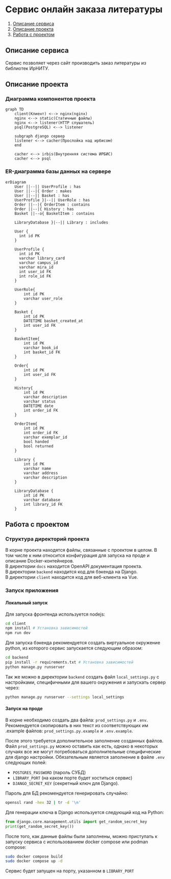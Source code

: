# Сервис онлайн заказа литературы

1. [Описание сервиса](#описание-сервиса)
2. [Описание проекта](#описание-проекта)
3. [Работа с проектом](#работа-с-проектом)

## Описание сервиса

Сервис позволяет через сайт производить заказ литературы из библиотек ИрНИТУ.

## Описание проекта

### Диаграмма компонентов проекта

```mermaid
graph TD
    client(Клиент) <--> nginx(nginx)
    nginx <--> static(Статичные файлы)
    nginx <--> listener(HTTP слушатель)
    psql(PostgreSQL) <--> listener

    subgraph django сервер
    listener <--> cacher(Прослойка над ирбисом)
    end
    
    cacher <--> irbis(Внутренняя система ИРБИС)
    cacher <--> psql
```

### ER-диаграмма базы данных на сервере

```mermaid
erDiagram
    User ||--|| UserProfile : has
    User ||--|{ Order : makes
    User ||--|| Basket : has
    UserProfile }|--|| UserRole : has
    Order ||--|{ OrderItem : contains
    Order ||--|{ History : has
    Basket ||--o{ BasketItem : contains
    
    LibraryDatabase }|--|| Library : includes
    
    User { 
      int id PK 
    }

    UserProfile {
      int id PK 
      varchar library_card
      varchar campus_id 
      varchar mira_id
      int user_id FK
      int role_id FK
    }

    UserRole{
        int id PK
        varchar user_role 
    }
    
    Basket {
        int id PK 
        DATETIME basket_created_at 
        int user_id FK
    }

    BasketItem{
        int id PK
        varchar book_id
        int basket_id FK
    }

    Order{
        int id PK  
        int user_id FK
    }

    History{
        int id PK
        varchar description
        varchar status
        DATETIME date
        int order_id FK 
    }

    OrderItem{
        int id PK
        int order_id FK
        varchar exemplar_id
        bool handed
        bool returned
    }

    Library {
        int id PK
        varchar name
        varchar address
        varchar description
    }

    LibraryDatabase {
        int id PK
        varchar database
        int library_id FK
    }
```

## Работа с проектом

### Структура директорий проекта

В корне проекта находятся файлы, связанные с проектом в целом. В том числе к ним относится конфигурация для запуска на проде и описание Docker-контейнеров.  
В директории `docs` находится OpenAPI документация проекта.  
В директории `backend` находится код для бэкенда на Django.  
В директории `client` находится код для веб-клиента на Vue.

### Запуск приложения

#### Локальный запуск

Для запуска фронтенда используется nodejs:
```sh
cd client
npm install # Установка зависимостей
npm run dev
```

Для запуска бэкенда рекомендуется создать виртуальное окружение python, из которого сервис запускается следующим образом:
```sh
cd backend
pip install -r requirements.txt # Установка зависимостей
python manage.py runserver
```  

Так же можно в директории `backend` создать файл `local_settings.py` с настройками, специфичными для вашего окружения и запускать сервер через:
```sh
python manage.py runserver --settings local_settings
```

#### Запуск на проде

В корне необходимо создать два файла: `prod_settings.py` и `.env`. Рекомендуется скопировать в них текст из соответствующих им .example файлов: `prod_settings.py.example` и `.env.example`.  

После этого требуется дополнительное заполнение созданных файлов. Файл `prod_settings.py` можно оставить как есть, однако в некоторых случаях все же могут потребоваться дополнительные специфические для django настройки. Обязательным является заполнение в файле `.env` следующих полей:
 - `POSTGRES_PASSWORD` (пароль СУБД)
 - `LIBRARY_PORT` (на каком порте будет хоститься сервис)
 - `DJANGO_SECRET_KEY` (секретный ключ для Django).  

Пароль для БД рекомендуется генерировать случайно:
```sh
openssl rand -hex 32 | tr -d '\n'
```  

Для генерации ключа в Django используется следующий код на Python:
```python
from django.core.management.utils import get_random_secret_key
print(get_random_secret_key())
```  

После того, как данные файлы были заполнены, можно приступать к запуску сервиса с использованием docker compose или podman compose:
```sh
sudo docker compose build
sudo docker compose up -d
```  

Сервис будет запущен на порту, указанном в `LIBRARY_PORT`
